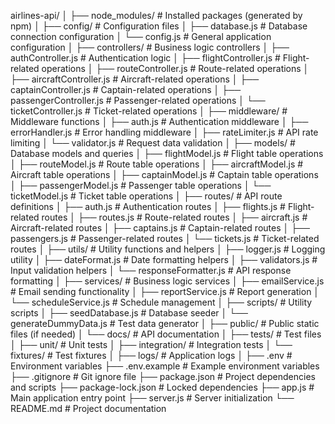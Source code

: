 airlines-api/
│
├── node_modules/               # Installed packages (generated by npm)
│
├── config/                     # Configuration files
│   ├── database.js             # Database connection configuration
│   └── config.js               # General application configuration
│
├── controllers/                # Business logic controllers
│   ├── authController.js       # Authentication logic
│   ├── flightController.js     # Flight-related operations
│   ├── routeController.js      # Route-related operations
│   ├── aircraftController.js   # Aircraft-related operations
│   ├── captainController.js    # Captain-related operations
│   ├── passengerController.js  # Passenger-related operations
│   └── ticketController.js     # Ticket-related operations
│
├── middleware/                 # Middleware functions
│   ├── auth.js                 # Authentication middleware
│   ├── errorHandler.js         # Error handling middleware
│   ├── rateLimiter.js          # API rate limiting
│   └── validator.js            # Request data validation
│
├── models/                     # Database models and queries
│   ├── flightModel.js          # Flight table operations
│   ├── routeModel.js           # Route table operations
│   ├── aircraftModel.js        # Aircraft table operations
│   ├── captainModel.js         # Captain table operations
│   ├── passengerModel.js       # Passenger table operations
│   └── ticketModel.js          # Ticket table operations
│
├── routes/                     # API route definitions
│   ├── auth.js                 # Authentication routes
│   ├── flights.js              # Flight-related routes
│   ├── routes.js               # Route-related routes
│   ├── aircraft.js             # Aircraft-related routes
│   ├── captains.js             # Captain-related routes
│   ├── passengers.js           # Passenger-related routes
│   └── tickets.js              # Ticket-related routes
│
├── utils/                      # Utility functions and helpers
│   ├── logger.js               # Logging utility
│   ├── dateFormat.js           # Date formatting helpers
│   ├── validators.js           # Input validation helpers
│   └── responseFormatter.js    # API response formatting
│
├── services/                   # Business logic services
│   ├── emailService.js         # Email sending functionality
│   ├── reportService.js        # Report generation
│   └── scheduleService.js      # Schedule management
│
├── scripts/                    # Utility scripts
│   ├── seedDatabase.js         # Database seeder
│   └── generateDummyData.js    # Test data generator
│
├── public/                     # Public static files (if needed)
│   └── docs/                   # API documentation
│
├── tests/                      # Test files
│   ├── unit/                   # Unit tests
│   ├── integration/            # Integration tests
│   └── fixtures/               # Test fixtures
│
├── logs/                       # Application logs
│
├── .env                        # Environment variables
├── .env.example                # Example environment variables
├── .gitignore                  # Git ignore file
├── package.json                # Project dependencies and scripts
├── package-lock.json           # Locked dependencies
├── app.js                      # Main application entry point
├── server.js                   # Server initialization
└── README.md                   # Project documentation
